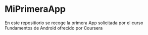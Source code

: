 # MiPrimeraApp
En  este repositiorio se recoge la primera App solicitada por el curso Fundamentos de Android ofrecido por Coursera
